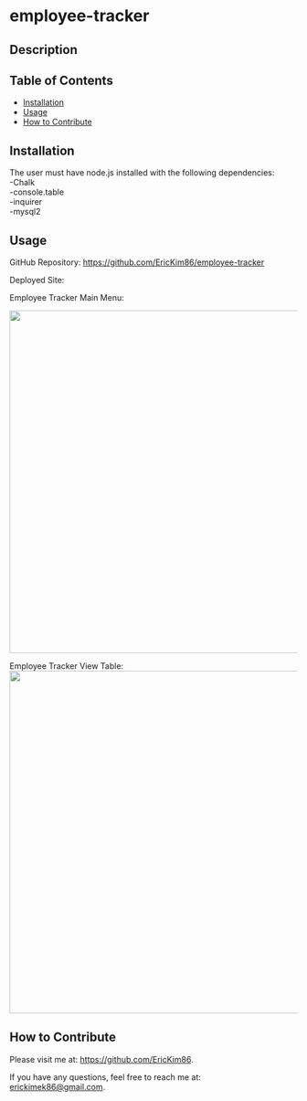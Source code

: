   # employee-tracker
 

  ## Description


  ## Table of Contents
    
  - [Installation](#installation)
  - [Usage](#usage)
  - [How to Contribute](#contribute)


  ## Installation
  The user must have node.js installed with the following dependencies: <br/>
  -Chalk<br/>
  -console.table<br/>
  -inquirer<br/>
  -mysql2<br/>


  ## Usage
  GitHub Repository: https://github.com/EricKim86/employee-tracker <br/>

  Deployed Site: <br/>

  Employee Tracker Main Menu: <br/>

  <img src="https://github.com/EricKim86/employee-tracker/blob/main/assets/images/main-menu.png?raw=true" width="600"/><br/>

 Employee Tracker View Table: <br/>
  <img src="https://github.com/EricKim86/employee-tracker/blob/main/assets/images/view-emp.png?raw=true" width="600"/><br/>


  ## How to Contribute
  Please visit me at: https://github.com/EricKim86. 

  If you have any questions, feel free to reach me at: erickimek86@gmail.com.

